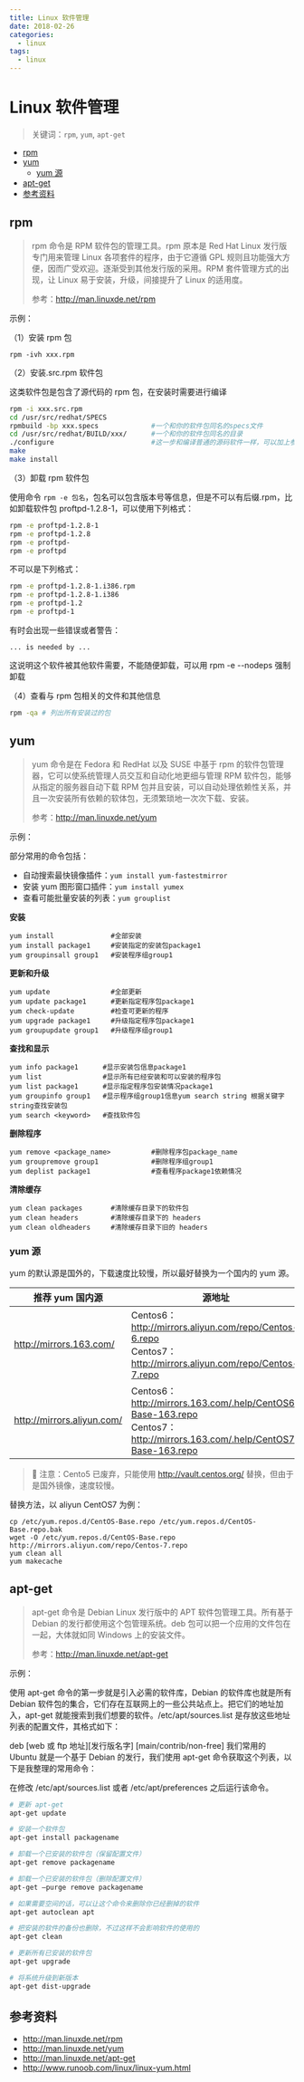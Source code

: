 ```yaml
---
title: Linux 软件管理
date: 2018-02-26
categories:
  - linux
tags:
  - linux
---
```


# Linux 软件管理

> 关键词：`rpm`, `yum`, `apt-get`

<!-- TOC depthFrom:2 depthTo:3 -->

- [rpm](#rpm)
- [yum](#yum)
    - [yum 源](#yum-源)
- [apt-get](#apt-get)
- [参考资料](#参考资料)

<!-- /TOC -->

## rpm

> rpm 命令是 RPM 软件包的管理工具。rpm 原本是 Red Hat Linux 发行版专门用来管理 Linux 各项套件的程序，由于它遵循 GPL 规则且功能强大方便，因而广受欢迎。逐渐受到其他发行版的采用。RPM 套件管理方式的出现，让 Linux 易于安装，升级，间接提升了 Linux 的适用度。
>
> 参考：http://man.linuxde.net/rpm

示例：

（1）安装 rpm 包

```
rpm -ivh xxx.rpm
```

（2）安装.src.rpm 软件包

这类软件包是包含了源代码的 rpm 包，在安装时需要进行编译

```bash
rpm -i xxx.src.rpm
cd /usr/src/redhat/SPECS
rpmbuild -bp xxx.specs             #一个和你的软件包同名的specs文件
cd /usr/src/redhat/BUILD/xxx/      #一个和你的软件包同名的目录
./configure                        #这一步和编译普通的源码软件一样，可以加上参数
make
make install
```

（3）卸载 rpm 软件包

使用命令 `rpm -e 包名`，包名可以包含版本号等信息，但是不可以有后缀.rpm，比如卸载软件包 proftpd-1.2.8-1，可以使用下列格式：

```bash
rpm -e proftpd-1.2.8-1
rpm -e proftpd-1.2.8
rpm -e proftpd-
rpm -e proftpd
```

不可以是下列格式：

```bash
rpm -e proftpd-1.2.8-1.i386.rpm
rpm -e proftpd-1.2.8-1.i386
rpm -e proftpd-1.2
rpm -e proftpd-1
```

有时会出现一些错误或者警告：

```
... is needed by ...
```

这说明这个软件被其他软件需要，不能随便卸载，可以用 rpm -e --nodeps 强制卸载

（4）查看与 rpm 包相关的文件和其他信息

```bash
rpm -qa # 列出所有安装过的包
```

## yum

> yum 命令是在 Fedora 和 RedHat 以及 SUSE 中基于 rpm 的软件包管理器，它可以使系统管理人员交互和自动化地更细与管理 RPM 软件包，能够从指定的服务器自动下载 RPM 包并且安装，可以自动处理依赖性关系，并且一次安装所有依赖的软体包，无须繁琐地一次次下载、安装。
>
> 参考：http://man.linuxde.net/yum

示例：

部分常用的命令包括：

- 自动搜索最快镜像插件：`yum install yum-fastestmirror`
- 安装 yum 图形窗口插件：`yum install yumex`
- 查看可能批量安装的列表：`yum grouplist`

**安装**

```
yum install              #全部安装
yum install package1     #安装指定的安装包package1
yum groupinsall group1   #安装程序组group1
```

**更新和升级**

```
yum update               #全部更新
yum update package1      #更新指定程序包package1
yum check-update         #检查可更新的程序
yum upgrade package1     #升级指定程序包package1
yum groupupdate group1   #升级程序组group1
```

**查找和显示**

```
yum info package1      #显示安装包信息package1
yum list               #显示所有已经安装和可以安装的程序包
yum list package1      #显示指定程序包安装情况package1
yum groupinfo group1   #显示程序组group1信息yum search string 根据关键字string查找安装包
yum search <keyword>   #查找软件包
```

**删除程序**

```
yum remove <package_name>          #删除程序包package_name
yum groupremove group1             #删除程序组group1
yum deplist package1               #查看程序package1依赖情况
```

**清除缓存**

```
yum clean packages       #清除缓存目录下的软件包
yum clean headers        #清除缓存目录下的 headers
yum clean oldheaders     #清除缓存目录下旧的 headers
```

### yum 源

yum 的默认源是国外的，下载速度比较慢，所以最好替换为一个国内的 yum 源。

| 推荐 yum 国内源              | 源地址                                                                                                                     |
| ---------------------------- | -------------------------------------------------------------------------------------------------------------------------- |
| <http://mirrors.163.com/>    | Centos6：http://mirrors.aliyun.com/repo/Centos-6.repo<br>Centos7：http://mirrors.aliyun.com/repo/Centos-7.repo             |
| <http://mirrors.aliyun.com/> | Centos6：http://mirrors.163.com/.help/CentOS6-Base-163.repo<br>Centos7：http://mirrors.163.com/.help/CentOS7-Base-163.repo |

> 🔔 注意：Cento5 已废弃，只能使用 http://vault.centos.org/ 替换，但由于是国外镜像，速度较慢。

替换方法，以 aliyun CentOS7 为例：

```
cp /etc/yum.repos.d/CentOS-Base.repo /etc/yum.repos.d/CentOS-Base.repo.bak
wget -O /etc/yum.repos.d/CentOS-Base.repo http://mirrors.aliyun.com/repo/Centos-7.repo
yum clean all
yum makecache
```

## apt-get

> apt-get 命令是 Debian Linux 发行版中的 APT 软件包管理工具。所有基于 Debian 的发行都使用这个包管理系统。deb 包可以把一个应用的文件包在一起，大体就如同 Windows 上的安装文件。
>
> 参考：http://man.linuxde.net/apt-get

示例：

使用 apt-get 命令的第一步就是引入必需的软件库，Debian 的软件库也就是所有 Debian 软件包的集合，它们存在互联网上的一些公共站点上。把它们的地址加入，apt-get 就能搜索到我们想要的软件。/etc/apt/sources.list 是存放这些地址列表的配置文件，其格式如下：

deb [web 或 ftp 地址][发行版名字] [main/contrib/non-free]
我们常用的 Ubuntu 就是一个基于 Debian 的发行，我们使用 apt-get 命令获取这个列表，以下是我整理的常用命令：

在修改 /etc/apt/sources.list 或者 /etc/apt/preferences 之后运行该命令。

```bash
# 更新 apt-get
apt-get update

# 安装一个软件包
apt-get install packagename

# 卸载一个已安装的软件包（保留配置文件）
apt-get remove packagename

# 卸载一个已安装的软件包（删除配置文件）
apt-get –purge remove packagename

# 如果需要空间的话，可以让这个命令来删除你已经删掉的软件
apt-get autoclean apt

# 把安装的软件的备份也删除，不过这样不会影响软件的使用的
apt-get clean

# 更新所有已安装的软件包
apt-get upgrade

# 将系统升级到新版本
apt-get dist-upgrade
```

## 参考资料

- http://man.linuxde.net/rpm
- http://man.linuxde.net/yum
- http://man.linuxde.net/apt-get
- http://www.runoob.com/linux/linux-yum.html
